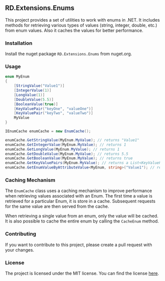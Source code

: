 ## RD.Extensions.Enums

This project provides a set of utilities to work with enums in .NET.
It includes methods for retrieving various types of values (string, integer, double, etc.) from enum values.
Also it caches the values for better performance.

### Installation
Install the nuget package `RD.Extensions.Enums` from nuget.org.

### Usage
```csharp
enum MyEnum 
{
	[StringValue("Value1")]
	[IntegerValue(1)]
	[LongValue(1)]
	[DoubleValue(5.5)]
	[BooleanValue(true)]
	[KeyValuePair("keyOne", "valueOne")]
	[KeyValuePair("keyTwo", "valueTwo")]
	MyValue
}

IEnumCache enumCache = new EnumCache();

enumCache.GetStringValue(MyEnum.MyValue); // returns "Value1"
enumCache.GetIntegerValue(MyEnum.MyValue); // returns 1
enumCache.GetLongValue(MyEnum.MyValue); // returns 1
enumCache.GetDoubleValue(MyEnum.MyValue); // returns 5.5
enumCache.GetBooleanValue(MyEnum.MyValue); // returns true
enumCache.GetKeyValuePairs(MyEnum.MyValue); // returns a List<KeyValuePair<string, object>>
enumCache.GetEnumValueByAttributeValue<MyEnum, string>("Value1"); // returns MyEnum.MyValue
```

### Caching Mechanism

The `EnumCache` class uses a caching mechanism to improve performance when retrieving values
associated with an Enum. The first time a value is retrieved for a particular Enum, it is store in a cache.
Subsequent requests for the same value are then served from the cache.

When retrieving a single value from an enum, only the value will be cached. 
It is also possible to cache the entire enum by calling the `CacheEnum` method.

### Contributing

If you want to contribute to this project, please create a pull request with your changes.

### License
The project is licensed under the MIT license. You can find the license [here](LICENSE).